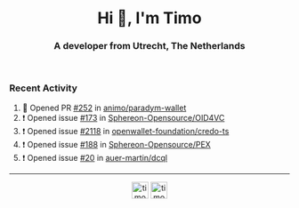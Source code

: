 <h1 align="center">Hi 👋, I'm Timo</h1>
<h3 align="center">A developer from Utrecht, The Netherlands</h3>
<br/>
<!-- https://github.com/rahuldkjain/github-profile-readme-generator --!>

<!--  <p align="left"><img src="https://github-readme-stats.vercel.app/api?username=timoglastra&show_icons=true&count_private=true&" alt="timoglastra" /></p> --!>

<!--
Github language stats
<p align="left"><img src="https://github-readme-stats.vercel.app/api/top-langs/?username=timoglastra&layout=compact" alt="timoglastra" /><p>
-->

<!-- Codestats language stats -->
<!-- <p align="left"><img src="https://codestats-readme.vercel.app/api/top-langs/?username=timoglastra&layout=compact&language_count=12" alt="timoglastra" /><p>    --!>
  
<h3>Recent Activity</h3>

<!--START_SECTION:activity-->
1. 💪 Opened PR [#252](https://github.com/animo/paradym-wallet/pull/252) in [animo/paradym-wallet](https://github.com/animo/paradym-wallet)
2. ❗ Opened issue [#173](https://github.com/Sphereon-Opensource/OID4VC/issues/173) in [Sphereon-Opensource/OID4VC](https://github.com/Sphereon-Opensource/OID4VC)
3. ❗ Opened issue [#2118](https://github.com/openwallet-foundation/credo-ts/issues/2118) in [openwallet-foundation/credo-ts](https://github.com/openwallet-foundation/credo-ts)
4. ❗ Opened issue [#188](https://github.com/Sphereon-Opensource/PEX/issues/188) in [Sphereon-Opensource/PEX](https://github.com/Sphereon-Opensource/PEX)
5. ❗ Opened issue [#20](https://github.com/auer-martin/dcql/issues/20) in [auer-martin/dcql](https://github.com/auer-martin/dcql)
<!--END_SECTION:activity-->

---

<p align="center">
<a href="https://twitter.com/timoglastra" target="blank"><img align="center" src="https://cdn.jsdelivr.net/npm/simple-icons@3.0.1/icons/twitter.svg" alt="timoglastra" height="30" width="30" /></a>
<a href="https://linkedin.com/in/timoglastra" target="blank"><img align="center" src="https://cdn.jsdelivr.net/npm/simple-icons@3.0.1/icons/linkedin.svg" alt="timoglastra" height="30" width="30" /></a>
</p>



